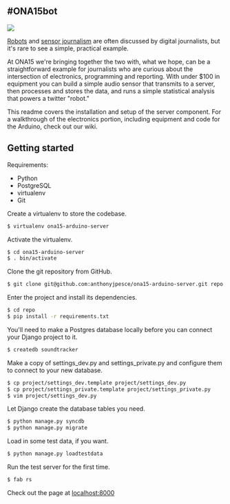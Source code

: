 #ONA15bot
---------

![](https://cloud.githubusercontent.com/assets/479290/9926577/98c8699e-5ccb-11e5-8613-d0a84547e8a0.png)

[Robots](http://www.slate.com/blogs/future_tense/2014/03/17/quakebot_los_angeles_times_robot_journalist_writes_article_on_la_earthquake.html) and [sensor journalism](https://www.google.com/search?q=sensor+journalism) are often discussed by digital journalists, but it's rare to see a simple, practical example.

At ONA15 we're bringing together the two with, what we hope, can be a straightforward example for journalists who are curious about the intersection of electronics, programming and reporting. With under $100 in equipment you can build a simple audio sensor that transmits to a server, then processes and stores the data, and runs a simple statistical analysis that powers a twitter "robot."

This readme covers the installation and setup of the server component. For a walkthrough of the electronics portion, including equipment and code for the Arduino, check out our wiki.

Getting started
---------------

Requirements:

* Python
* PostgreSQL
* virtualenv
* Git

Create a virtualenv to store the codebase.

```bash
$ virtualenv ona15-arduino-server
```

Activate the virtualenv.

```bash
$ cd ona15-arduino-server
$ . bin/activate
```

Clone the git repository from GitHub.

```bash
$ git clone git@github.com:anthonyjpesce/ona15-arduino-server.git repo
```

Enter the project and install its dependencies.

```bash
$ cd repo
$ pip install -r requirements.txt
```

You'll need to make a Postgres database locally before you can connect your Django project to it.

```bash
$ createdb soundtracker
```

Make a copy of settings_dev.py and settings_private.py and configure them to connect to your new database.

```bash
$ cp project/settings_dev.template project/settings_dev.py
$ cp project/settings_private.template project/settings_private.py
$ vim project/settings_dev.py
```

Let Django create the database tables you need.

```bash
$ python manage.py syncdb
$ python manage.py migrate
```

Load in some test data, if you want.

```bash
$ python manage.py loadtestdata
```

Run the test server for the first time.

```bash
$ fab rs
```

Check out the page at [localhost:8000](http://localhost:8000)

